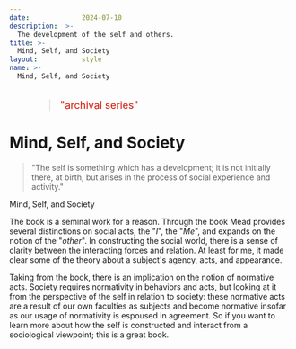 ```yaml
---
date:             2024-07-10
description:  >-
  The development of the self and others.
title: >-
  Mind, Self, and Society
layout:           style
name: >-
  Mind, Self, and Society
---
```



<figure class="container-lg" style="padding: 0;">
    <blockquote class="blockquote" style="font-size: 18px; color: red;">
    <p style="color: #D21404;">"archival series"</p>
    </blockquote>
</figure>

# Mind, Self, and Society

> "The self is something which has a development; it is not initially there, at birth, but arises in the process of social experience and activity."
<figcaption class="blockquote-footer">Mind, Self, and Society</figcaption>

The book is a seminal work for a reason. Through the book Mead provides several distinctions on social acts, the "*I*", the "*Me*", and expands on the notion of the "*other*". In constructing the social world, there is a sense of clarity between the interacting forces and relation. At least for me, it made clear some of the theory about a subject's agency, acts, and appearance. 

Taking from the book, there is an implication on the notion of normative acts. Society requires normativity in behaviors and acts, but looking at it from the perspective of the self in relation to society: these normative acts are a result of our own faculties as subjects and become normative insofar as our usage of normativity is espoused in agreement. So if you want to learn more about how the self is constructed and interact from a sociological viewpoint; this is a great book.
